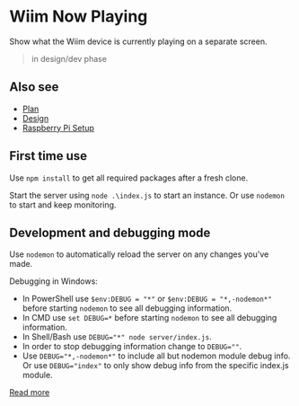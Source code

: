 # Wiim Now Playing

Show what the Wiim device is currently playing on a separate screen.

> in design/dev phase

## Also see

- [Plan](docs/PLAN.md)
- [Design](docs/DESIGN.md)
- [Raspberry Pi Setup](docs/RPISETUP.md)

## First time use

Use ``npm install`` to get all required packages after a fresh clone.

Start the server using ``node .\index.js`` to start an instance. Or use ``nodemon`` to start and keep monitoring.

## Development and debugging mode

Use ``nodemon`` to automatically reload the server on any changes you've made.

Debugging in Windows:

- In PowerShell use ``$env:DEBUG = "*"`` or ``$env:DEBUG = "*,-nodemon*"`` before starting ``nodemon`` to see all debugging information.
- In CMD use ``set DEBUG=*`` before starting ``nodemon`` to see all debugging information.
- In Shell/Bash use ``DEBUG="*" node server/index.js``.
- In order to stop debugging information change to ``DEBUG=""``.
- Use ``DEBUG="*,-nodemon*"`` to include all but nodemon module debug info.  
  Or use ``DEBUG="index"`` to only show debug info from the specific index.js module.

[Read more](https://www.npmjs.com/package/debug#windows-command-prompt-notes)
